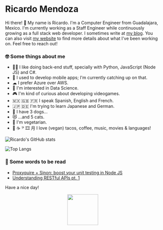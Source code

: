 # Ricardo Mendoza

Hi there! 👋 My name is Ricardo. I'm a Computer Engineer from Guadalajara, Mexico. I'm currently working as a Staff Engineer while continuously growing as a full stack web developer. I sometimes write at [my blog](https://blog.ricardomendoza.dev). You can also visit [my website](https://www.ricardomendoza.dev) to find more details about what I've been working on. Feel free to reach out!

### 🤓 Some things about me

- 🧑‍💻 I like doing back-end stuff, specially with Python, JavaScript (Node JS) and C#.
- 📱 I used to develop mobile apps; I'm currently catching up on that.
- ☁ I prefer Azure over AWS.
- 🥼 I'm interested in Data Science.
- 🎮 I'm kind of curious about developing videogames.
- 🇲🇽 🇬🇧 🇫🇷 I speak Spanish, English and French.
- 🇯🇵 🇩🇪 I'm trying to learn Japanese and German.
- 🐶 I have 3 dogs...
- 😻 ...and 5 cats.
- 🌱 I'm vegetarian.
- 🌮 ☕️ 𝄢 🎞 ⽉ I love (vegan) tacos, coffee, music, movies & languages!

![Ricardo's GitHub stats](https://github-readme-stats.vercel.app/api?username=rsmngdlmx&show_icons=true&theme=dracula)

![Top Langs](https://github-readme-stats.vercel.app/api/top-langs/?username=rsmngdlmx&theme=dracula)

### 📖 Some words to be read

- [Proxyquire + Sinon: boost your unit testing in Node JS](https://blog.ricardomendoza.dev/proxyquire-sinon-en)
- [Understanding RESTful APIs pt. 1](https://blog.ricardomendoza.dev/understanding-restful-apis-part-1)

Have a nice day!

<div align="center">
  <img src="https://user-images.githubusercontent.com/41123719/164349573-0fdfef29-1ff9-4978-b43f-a2774a0282cd.gif" width="100" />
</div>

